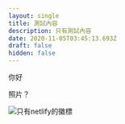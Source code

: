 ```yaml
---
layout: single
title: 測試內容
description: 只有測試內容
date: 2020-11-05T03:45:13.693Z
draft: false
hidden: false
---
```

你好

照片？

![只有netlify的徽標](/cms-uploads/uploads/aaue7mdzjap8zhguylrz4olooiwll3a8azvy59ppiq-s900-mo-c-c0xffffffff-rj-k-no.jpg "只有netlify的徽標")
